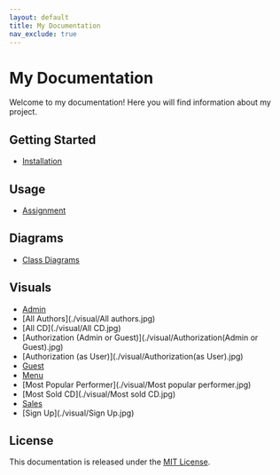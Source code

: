 ```yaml
---
layout: default
title: My Documentation
nav_exclude: true
---
```


# My Documentation

Welcome to my documentation! Here you will find information about my project.

## Getting Started

- [Installation](./installation.md)

## Usage

- [Assignment](./assignment.md)

## Diagrams

- [Class Diagrams](./diagrams/classes.drawio.png)

## Visuals

- [Admin](./visual/Admin.jpg)
- [All Authors](./visual/All authors.jpg)
- [All CD](./visual/All CD.jpg)
- [Authorization (Admin or Guest)](./visual/Authorization(Admin or Guest).jpg)
- [Authorization (as User)](./visual/Authorization(as User).jpg)
- [Guest](./visual/Guest.jpg)
- [Menu](./visual/Menu.jpg)
- [Most Popular Performer](./visual/Most popular performer.jpg)
- [Most Sold CD](./visual/Most sold CD.jpg)
- [Sales](./visual/Sales.jpg)
- [Sign Up](./visual/Sign Up.jpg)

## License

This documentation is released under the [MIT License](./LICENSE.txt).
